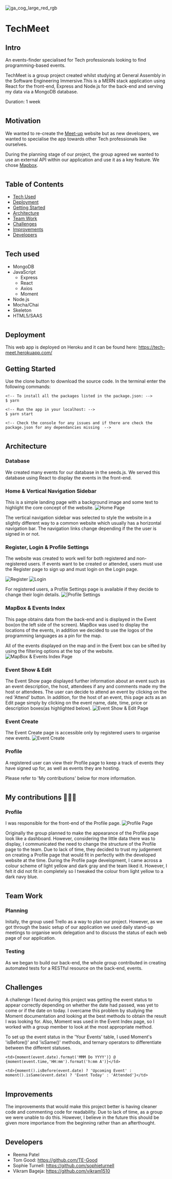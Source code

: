 ![ga_cog_large_red_rgb](https://cloud.githubusercontent.com/assets/40461/8183776/469f976e-1432-11e5-8199-6ac91363302b.png)

# TechMeet


## Intro
An events-finder specialised for Tech professionals looking to find programming-based events.

TechMeet is a group project created whilst studying at General Assembly in the Software Engineering Immersive.This is a MERN stack application using React for the front-end, Express and Node.js for the back-end and serving my data via a MongoDB database.

Duration: 1 week

#
## Motivation
We wanted to re-create the [Meet-up](https://www.meetup.com/) website but as new developers, we wanted to specialise the app towards other Tech professionals like ourselves.

During the planning stage of our project, the group agreed we wanted to use an external API within our application and use it as a key feature. We chose [Mapbox](https://www.mapbox.com/).


#
## Table of Contents
- [Tech Used](##tech-used)
- [Deployment](##deployment)
- [Getting Started](##getting-started)
- [Architecture](##architecture)
- [Team Work](##team-work)
- [Challenges](##challenges)
- [Improvements](##future-improvements)
- [Developers](##developers)


#
## Tech used
* MongoDB
* JavaScript
    * Express
    * React
    * Axios
    * Moment
* Node.js
* Mocha/Chai
* Skeleton
* HTML5/SAAS


#
## Deployment
This web app is deployed on Heroku and it can be found here: https://tech-meet.herokuapp.com/


## Getting Started
Use the clone button to download the source code. In the terminal enter the following commands:

```
<!-- To install all the packages listed in the package.json: -->
$ yarn

<!-- Run the app in your localhost: -->
$ yarn start

<!-- Check the console for any issues and if there are check the package.json for any dependancies missing  -->
```

#
## Architecture

### Database
We created many events for our database in the seeds.js. We served this database using React to display the events in the front-end.

### Home & Vertical Navigation Sidebar
This is a simple landing page with a background image and some text to highlight the core concept of the website.
![Home Page](screenshots/home.png)

The vertical navigation sidebar was selected to style the website in a slightly different way to a common website which usually has a horizontal navigation bar. The navigation links change depending if the the user is signed in or not.

### Register, Login & Profile Settings
The website was created to work well for both registered and non-registered users. If events want to be created or attended, users must use the Register page to sign up and must login on the Login page. 

![Register](screenshots/register.png)
![Login](screenshots/login.png)

For registered users, a Profile Settings page is available if they decide to change their login details.
![|Profile Settings](screenshots/profile-settings.png)


### MapBox & Events Index
This page obtains data from the back-end and is displayed in the Event box(on the left side of the screen). MapBox was used to display the locations of the events, in addition we decided to use the logos of the programming languages as a pin for the map.

All of the events displayed on the map and in the Event box can be sifted by using the filtering options at the top of the website.
![MapBox & Events Index Page](screenshots/map.png)


### Event Show & Edit
The Event Show page displayed further information about an event such as an event description, the host, attendees if any and comments made my the host or attendees. The user can decide to attend an event by clicking on the red 'Attend' button. In addition, for the host of an event, this page acts as an Edit page simply by clicking on the event name, date, time, price or description boxes(as highlighted below).
![Event Show & Edit Page](screenshots/event-show-edit.png)

### Event Create
The Event Create page is accessible only by registered users to organise new events.
![Event Create](screenshots/event-create.png)


### Profile
A registered user can view their Profile page to keep a track of events they have signed up for, as well as events they are hosting.

Please refer to 'My contributions' below for more information.


#
## My contributions 👩🏻‍💻
### Profile
I was responsible for the front-end of the Profile page.
![Profile Page](screenshots/profile.png)

Originally the group planned to make the appearance of the Profile page look like a dashboard. However, considering the little data there was to display, I communicated the need to change the structure of the Profile page to the team. Due to lack of time, they decided to trust my judgement on creating a Profile page that would fit in perfectly with the developed website at the time. During the Profile page development, I came across a colour scheme of light yellow and dark gray and the team liked it. However, I felt it did not fit in completely so I tweaked the colour from light yellow to a dark navy blue.


#
## Team Work
### Planning
Initally, the group used Trello as a way to plan our project. However, as we got through the basic setup of our application we used daily stand-up meetings to organise work delegation and to discuss the status of each web page of our application.


### Testing
As we began to build our back-end, the whole group contributed in creating automated tests for a RESTful resource on the back-end, events.

#
## Challenges
A challenge I faced during this project was getting the event status to appear correctly depending on whether the date had passed, was yet to come or if the date on today. I overcame this problem by studying the Moment documentation and looking at the best methods to obtain the result I was looking for. Also, Moment was used in the Event Index page, so I worked with a group member to look at the most appropriate method.

To set up the event status in the 'Your Events' table, I used Moment's 'isBefore()' and 'isSame()' methods, and ternary operators to differentiate between the different statuses.

```
<td>{moment(event.date).format('MMM Do YYYY')} @ {moment(event.time,'HH:mm').format('h:mm A')}</td>

<td>{moment().isBefore(event.date) ? 'Upcoming Event' : moment().isSame(event.date) ? 'Event Today' : 'Attended'}</td>
```

#
## Improvements
The improvements that would make this project better is having cleaner code and commenting code for readability. Due to lack of time, as a group we were unable to do this. However, I believe in the future this should be given more importance from the beginning rather than an afterthought.

#
## Developers
- Reema Patel
- Tom Good: https://github.com/TE-Good
- Sophie Turnell: https://github.com/sophieturnell
- Vikram Bageja: https://github.com/vikram1510
